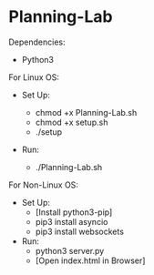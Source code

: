 # Planning-Lab
Dependencies:
  * Python3

For Linux OS:
  * Set Up:
    * chmod +x Planning-Lab.sh
    * chmod +x setup.sh
    * ./setup

  * Run:
    * ./Planning-Lab.sh

For Non-Linux OS:
  * Set Up: 
    * [Install python3-pip]
    * pip3 install asyncio
    * pip3 install websockets
  * Run:
    * python3 server.py
    * [Open index.html in Browser]
  

